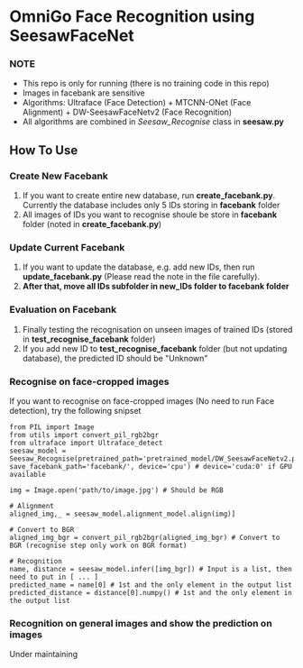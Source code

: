 # OmniGo Face Recognition using SeesawFaceNet
### NOTE
- This repo is only for running (there is no training code in this repo)
- Images in facebank are sensitive
- Algorithms: Ultraface (Face Detection) + MTCNN-ONet (Face Alignment) + DW-SeesawFaceNetv2 (Face Recognition)
- All algorithms are combined in *Seesaw_Recognise* class in **seesaw.py**

## How To Use
### Create New Facebank
1. If you want to create entire new database, run **create_facebank.py**. Currently the database includes only 5 IDs storing in **facebank** folder
2. All images of IDs you want to recognise shoule be store in **facebank** folder (noted in **create_facebank.py**)

### Update Current Facebank
1. If you want to update the database, e.g. add new IDs, then run **update_facebank.py** (Please read the note in the file carefully). 
2. **After that, move all IDs subfolder in new_IDs folder to facebank folder**

### Evaluation on Facebank
1. Finally testing the recognisation on unseen images of trained IDs (stored in **test_recognise_facebank** folder)
2. If you add new ID to **test_recognise_facebank** folder (but not updating database), the predicted ID should be "Unknown"

### Recognise on face-cropped images
If you want to recognise on face-cropped images (No need to run Face detection), try the following snipset

```
from PIL import Image
from utils import convert_pil_rgb2bgr
from ultraface import Ultraface_detect
seesaw_model = Seesaw_Recognise(pretrained_path='pretrained_model/DW_SeesawFaceNetv2.pth', save_facebank_path='facebank/', device='cpu') # device='cuda:0' if GPU available
                                
img = Image.open('path/to/image.jpg') # Should be RGB

# Alignment
aligned_img,_ = seesaw_model.alignment_model.align(img)]

# Convert to BGR
aligned_img_bgr = convert_pil_rgb2bgr(aligned_img_bgr) # Convert to BGR (recognise step only work on BGR format)

# Recognition
name, distance = seesaw_model.infer([img_bgr]) # Input is a list, then need to put in [ ... ]
predicted_name = name[0] # 1st and the only element in the output list
predicted_distance = distance[0].numpy() # 1st and the only element in the output list
```

### Recognition on general images and show the prediction on images
Under maintaining
